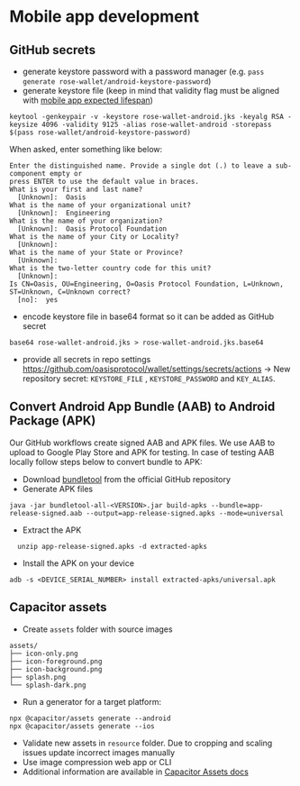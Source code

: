 # Mobile app development

## GitHub secrets

- generate keystore password with a password manager
(e.g. `pass generate rose-wallet/android-keystore-password`)
- generate keystore file (keep in mind that validity flag must be aligned with
[mobile app expected lifespan])

 <!-- markdownlint-disable MD013 -->

 ```
keytool -genkeypair -v -keystore rose-wallet-android.jks -keyalg RSA -keysize 4096 -validity 9125 -alias rose-wallet-android -storepass $(pass rose-wallet/android-keystore-password)
```
<!-- markdownlint-enable MD013 -->

When asked, enter something like below:

```
Enter the distinguished name. Provide a single dot (.) to leave a sub-component empty or 
press ENTER to use the default value in braces.
What is your first and last name?
  [Unknown]:  Oasis
What is the name of your organizational unit?
  [Unknown]:  Engineering
What is the name of your organization?
  [Unknown]:  Oasis Protocol Foundation
What is the name of your City or Locality?
  [Unknown]:  
What is the name of your State or Province?
  [Unknown]:  
What is the two-letter country code for this unit?
  [Unknown]:  
Is CN=Oasis, OU=Engineering, O=Oasis Protocol Foundation, L=Unknown, ST=Unknown, C=Unknown correct?
  [no]:  yes
```

- encode keystore file in base64 format so it can be added as GitHub secret

```
base64 rose-wallet-android.jks > rose-wallet-android.jks.base64
```

- provide all secrets in repo settings
<https://github.com/oasisprotocol/wallet/settings/secrets/actions> ->
New repository secret: `KEYSTORE_FILE` , `KEYSTORE_PASSWORD` and `KEY_ALIAS`.

## Convert Android App Bundle (AAB) to Android Package (APK)

Our GitHub workflows create signed AAB and APK files.
We use AAB to upload to Google Play Store and APK for testing.
In case of testing AAB locally follow steps below to convert bundle to APK:

- Download [bundletool] from the official GitHub repository
- Generate APK files

<!-- markdownlint-disable MD013 -->

```
java -jar bundletool-all-<VERSION>.jar build-apks --bundle=app-release-signed.aab --output=app-release-signed.apks --mode=universal
```

<!-- markdownlint-enable MD013 -->

- Extract the APK

```
  unzip app-release-signed.apks -d extracted-apks
```

- Install the APK on your device

```
adb -s <DEVICE_SERIAL_NUMBER> install extracted-apks/universal.apk
```

## Capacitor assets

- Create `assets` folder with source images

```
assets/
├── icon-only.png
├── icon-foreground.png
├── icon-background.png
├── splash.png
└── splash-dark.png
```

- Run a generator for a target platform:

```
npx @capacitor/assets generate --android
npx @capacitor/assets generate --ios
```

- Validate new assets in `resource` folder.
  Due to cropping and scaling issues update incorrect images manually
- Use image compression web app or CLI
- Additional information are available in [Capacitor Assets docs]

[Capacitor Assets docs]: https://github.com/ionic-team/capacitor-assets#usage---custom-mode
[bundletool]: https://github.com/google/bundletool/releases
[mobile app expected lifespan]: https://developer.android.com/studio/publish/app-signing#considerations
